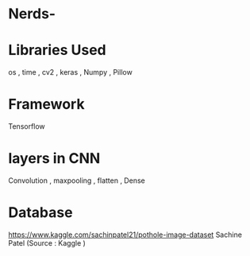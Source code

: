 # Nerds-

# Libraries Used </br>
</t>os , time , cv2 , keras , Numpy , Pillow </br>

# Framework </br>
</t> Tensorflow </b>

# layers in CNN
</t> Convolution , maxpooling , flatten , Dense 

# Database
</t> https://www.kaggle.com/sachinpatel21/pothole-image-dataset  Sachine Patel  (Source : Kaggle ) <br>
